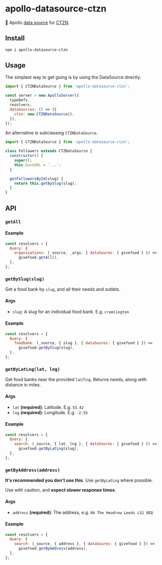 # apollo-datasource-ctzn

🥫 Apollo [data source](https://www.apollographql.com/docs/apollo-server/features/data-sources) for [CTZN](https://www.ctznry.com).


## Install

```bash
npm i apollo-datasource-ctzn
```

## Usage

The simplest way to get going is by using the DataSource directly.

```js
import { CTZNDataSource } from 'apollo-datasource-ctzn';

const server = new ApolloServer({
  typeDefs,
  resolvers,
  dataSources: () => ({
    ctzn: new CTZNDataSource(),
  }),
});
```

An alternative is subclassing `CTZNDataSource`.

```js
import { CTZNDataSource } from 'apollo-datasource-ctzn';

class Followers extends CTZNataSource {
  constructor() {
    super();
    this.baseURL = '...';
  }

  getFollowersById(slug) {
    return this.getBySlug(slug);
  }
}
```

## API

### `getAll`

#### Example

```js
const resolvers = {
  Query: {
    organisations: (_source, _args, { dataSoures: { givefood } }) =>
      givefood.getAll(),
  },
};
```

### `getBySlug(slug)`

Get a food bank by `slug`, and all their needs and outlets.

#### Args

- `slug`: A slug for an individual food bank. E.g. `cramlington`

#### Example

```js
const resolvers = {
  Query: {
    foodbank: (_source, { slug }, { dataSoures: { givefood } }) =>
      givefood.getBySlug(slug),
  },
};
```

### `getByLatLng(lat, lng)`

Get food banks near the provided `lat`/`lng`. Returns needs, along with distance in miles.

#### Args

- `lat` **(required)**: Latitude. E.g. `53.42`
- `lng` **(required)**: Longitude. E.g. `-2.55`

#### Example

```js
const resolvers = {
  Query: {
    search: (_source, { lat, lng }, { dataSoures: { givefood } }) =>
      givefood.getByLatLng(slug),
  },
};
```

### `getByAddress(address)`

**It's recommended you don't use this**. Use `getByLatLng` where possible.

Use with caution, and **expect slower response times**.

#### Args

- `address` **(required)**: The address, e.g. `66 The Headrow Leeds LS1 8EQ`

#### Example

```js
const resolvers = {
  Query: {
    search: (_source, { address }, { dataSoures: { givefood } }) =>
      givefood.getByAddress(address),
  },
};
```
